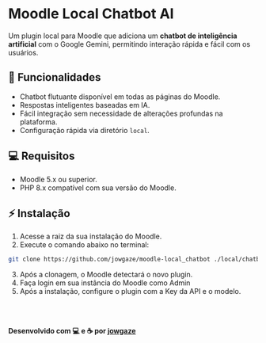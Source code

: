 # Moodle Local Chatbot AI

Um plugin local para Moodle que adiciona um **chatbot de inteligência artificial** com o Google Gemini, permitindo interação rápida e fácil com os usuários.


## 📌 Funcionalidades

* Chatbot flutuante disponível em todas as páginas do Moodle.
* Respostas inteligentes baseadas em IA.
* Fácil integração sem necessidade de alterações profundas na plataforma.
* Configuração rápida via diretório `local`.


## 💻 Requisitos

* Moodle 5.x ou superior.
* PHP 8.x compatível com sua versão do Moodle.


## ⚡ Instalação

1. Acesse a raiz da sua instalação do Moodle.
2. Execute o comando abaixo no terminal:

```bash
git clone https://github.com/jowgaze/moodle-local_chatbot ./local/chatbot_ai
```

3. Após a clonagem, o Moodle detectará o novo plugin.
4. Faça login em sua instância do Moodle como Admin
6. Após a instalação, configure o plugin com a Key da API e o modelo.


<br>
<br>

**Desenvolvido com 💻 e ☕ por [jowgaze](https://github.com/jowgaze)**

